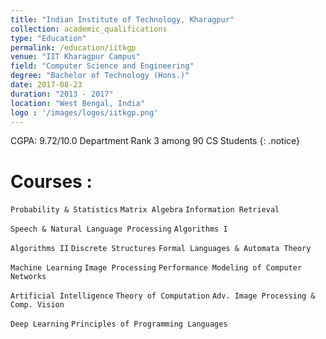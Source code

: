 ```yaml
---
title: "Indian Institute of Technology, Kharagpur"
collection: academic_qualifications
type: "Education"
permalink: /education/iitkgp
venue: "IIT Kharagpur Campus"
field: "Computer Science and Engineering"
degree: "Bachelor of Technology (Hons.)"
date: 2017-08-23
duration: "2013 - 2017"
location: "West Bengal, India"
logo : '/images/logos/iitkgp.png'
---
```


CGPA: 9.72/10.0
Department Rank 3 among 90 CS Students
{: .notice}


Courses :
===
`Probability & Statistics` `Matrix Algebra` `Information Retrieval`    

`Speech & Natural Language Processing` `Algorithms I`     

`Algorithms II` `Discrete Structures` `Formal Languages & Automata Theory`    

`Machine Learning` `Image Processing` `Performance Modeling of Computer Networks`     

`Artificial Intelligence` `Theory of Computation` `Adv. Image Processing & Comp. Vision`      

`Deep Learning`  `Principles of Programming Languages`   
